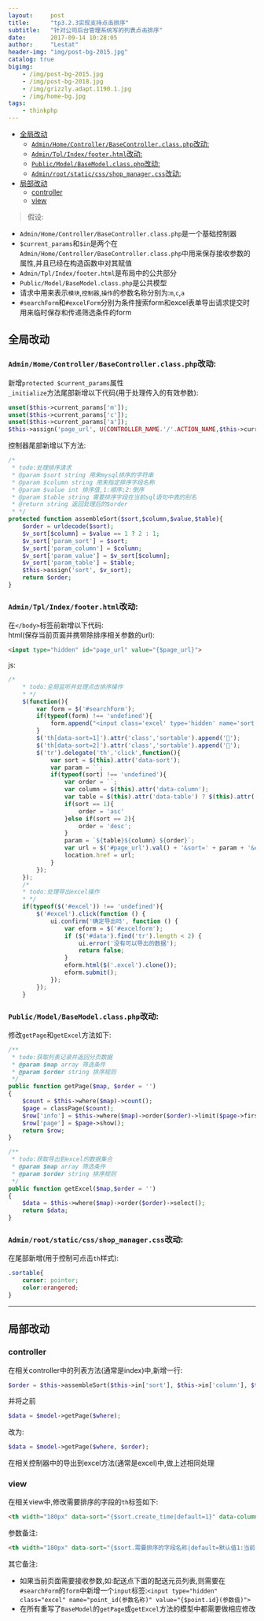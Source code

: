 ```yaml
---
layout:     post
title:      "tp3.2.3实现支持点击排序"
subtitle:   "针对公司后台管理系统写的列表点击排序"
date:       2017-09-14 10:28:05
author:     "Lestat"
header-img: "img/post-bg-2015.jpg"
catalog: true
bigimg:
    - /img/post-bg-2015.jpg
    - /img/post-bg-2018.jpg
    - /img/grizzly.adapt.1190.1.jpg
    - /img/home-bg.jpg
tags:
    - thinkphp
---
```


- [全局改动](#%E5%85%A8%E5%B1%80%E6%94%B9%E5%8A%A8)
  - [`Admin/Home/Controller/BaseController.class.php`改动:](#adminhomecontrollerbasecontrollerclassphp%E6%94%B9%E5%8A%A8)
  - [`Admin/Tpl/Index/footer.html`改动:](#admintplindexfooterhtml%E6%94%B9%E5%8A%A8)
  - [`Public/Model/BaseModel.class.php`改动:](#publicmodelbasemodelclassphp%E6%94%B9%E5%8A%A8)
  - [`Admin/root/static/css/shop_manager.css`改动:](#adminrootstaticcssshopmanagercss%E6%94%B9%E5%8A%A8)
- [局部改动](#%E5%B1%80%E9%83%A8%E6%94%B9%E5%8A%A8)
  - [controller](#controller)
  - [view](#view)

> 假设:
* `Admin/Home/Controller/BaseController.class.php`是一个基础控制器
* `$current_params`和`$in`是两个在`Admin/Home/Controller/BaseController.class.php`中用来保存接收参数的属性,并且已经在构造函数中对其赋值
* `Admin/Tpl/Index/footer.html`是布局中的公共部分
* `Public/Model/BaseModel.class.php`是公共模型
* 请求中用来表示`模块`,`控制器`,`操作`的参数名称分别为:`m`,`c`,`a`
* `#searchForm`和`#excelForm`分别为条件搜索form和excel表单导出请求提交时用来临时保存和传递筛选条件的form

## 全局改动
### `Admin/Home/Controller/BaseController.class.php`改动:  
新增`protected $current_params`属性  
`_initialize`方法尾部新增以下代码(用于处理传入的有效参数):  
```php
unset($this->current_params['m']);
unset($this->current_params['c']);
unset($this->current_params['a']);
$this->assign('page_url', U(CONTROLLER_NAME.'/'.ACTION_NAME,$this->current_params));
```


控制器尾部新增以下方法:  
```php
/*
 * todo:处理排序请求
 * @param $sort string 用来mysql排序的字符串
 * @param $column string 用来指定排序字段名称
 * @param $value int 排序值,1:顺序;2:倒序
 * @param $table string 需要排序字段在当前sql语句中表的别名
 * @return string 返回处理后的$order
 * */
protected function assembleSort($sort,$column,$value,$table){
    $order = urldecode($sort);
    $v_sort[$column] = $value == 1 ? 2 : 1;
    $v_sort['param_sort'] = $sort;
    $v_sort['param_column'] = $column;
    $v_sort['param_value'] = $v_sort[$column];
    $v_sort['param_table'] = $table;
    $this->assign('sort', $v_sort);
    return $order;
}
```

### `Admin/Tpl/Index/footer.html`改动:  
在`</body>`标签前新增以下代码:  
html(保存当前页面并携带除排序相关参数的url):  
```html
<input type="hidden" id="page_url" value="{$page_url}">
```
js:  
```javascript
/*
    * todo:全局监听并处理点击排序操作
    * */
    $(function(){
        var form = $('#searchForm');
        if(typeof(form) !== 'undefined'){
            form.append("<input class='excel' type='hidden' name='sort' value='{$sort.param_sort}'/><input class='excel' type='hidden' name='column' value='{$sort.param_column}'/><input class='excel' type='hidden' name='value' value='{$sort.param_value}'/><input class='excel' type='hidden' name='table' value='{$sort.param_table}'/>");
        }
        $('th[data-sort=1]').attr('class','sortable').append('🔻');
        $('th[data-sort=2]').attr('class','sortable').append('🔺');
        $('tr').delegate('th','click',function(){
            var sort = $(this).attr('data-sort');
            var param = ``;
            if(typeof(sort) !== 'undefined'){
                var order = ``;
                var column = $(this).attr('data-column');
                var table = $(this).attr('data-table') ? $(this).attr('data-table') + '.' : '';
                if(sort == 1){
                    order = 'asc'
                }else if(sort == 2){
                    order = 'desc';
                }
                param = `${table}${column} ${order}`;
                var url = $('#page_url').val() + '&sort=' + param + '&column=' + column + '&value=' + sort + '&table=' + table;
                location.href = url;
            }
        });
    });
    /*
    * todo:处理导出excel操作
    * */
    if(typeof($('#excel')) !== 'undefined'){
        $('#excel').click(function () {
            ui.confirm('确定导出吗', function () {
                var eform = $('#excelform');
                if ($('#data').find('tr').length < 2) {
                    ui.error('没有可以导出的数据');
                    return false;
                }
                eform.html($('.excel').clone());
                eform.submit();
            });
        });
    }
```
### `Public/Model/BaseModel.class.php`改动:
修改`getPage`和`getExcel`方法如下:  
```php
/**
 * todo:获取列表记录并返回分页数据
 * @param $map array 筛选条件
 * @param $order string 排序规则
 */
public function getPage($map, $order = '')
{
    $count = $this->where($map)->count();
    $page = classPage($count);
    $row['info'] = $this->where($map)->order($order)->limit($page->firstRow, $page->listRows)->select();
    $row['page'] = $page->show();
    return $row;
}

/**
 * todo:获取导出到excel的数据集合
 * @param $map array 筛选条件
 * @param $order string 排序规则
 */
public function getExcel($map,$order = '')
{
    $data = $this->where($map)->order($order)->select();
    return $data;
}
```
### `Admin/root/static/css/shop_manager.css`改动:  
在尾部新增(用于控制可点击`th`样式):  
```css
.sortable{
    cursor: pointer;
    color:orangered;
}
```

---
## 局部改动
### controller  
在相关controller中的列表方法(通常是index)中,新增一行:  
```php
$order = $this->assembleSort($this->in['sort'], $this->in['column'], $this->in['value'], $this->in['table']);
```
并将之前  
```php
$data = $model->getPage($where);
```
改为:  
```php
$data = $model->getPage($where, $order);
```

在相关控制器中的导出到excel方法(通常是excel)中,做上述相同处理  

### view
在相关view中,修改需要排序的字段的`th`标签如下:  

```html
<th width="180px" data-sort="{$sort.create_time|default=1}" data-column="create_time" data-table="A">添加时间</th>
```

参数备注:  
```html
<th width="180px" data-sort="{$sort.需要排序的字段名称|default=默认值1:当前为倒序,2:当前为顺序}" data-column="需要排序的字段名称" data-table="如果当前列表需要通过join查询,此处为该字段所属的表别名">添加时间</th>
```

其它备注:
* 如果当前页面需要接收参数,如:配送点下面的配送元员列表,则需要在`#searchForm`的`form`中新增一个`input`标签:`<input type="hidden" class="excel" name="point_id(参数名称)" value="{$point.id}(参数值)">`  
* 在所有重写了`BaseModel`的`getPage`或`getExcel`方法的模型中都需要做相应修改
